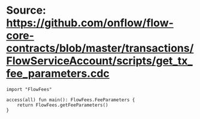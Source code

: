 # Source: https://github.com/onflow/flow-core-contracts/blob/master/transactions/FlowServiceAccount/scripts/get_tx_fee_parameters.cdc

```
import "FlowFees"

access(all) fun main(): FlowFees.FeeParameters {
    return FlowFees.getFeeParameters()
}
```